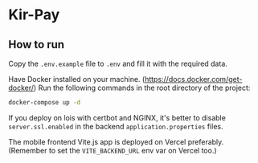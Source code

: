 # Kir-Pay

## How to run

Copy the `.env.example` file to `.env` and fill it with the required data.

Have Docker installed on your machine. (https://docs.docker.com/get-docker/)
Run the following commands in the root directory of the project:

```bash
docker-compose up -d
```

If you deploy on lois with certbot and NGINX, it's better to disable `server.ssl.enabled` in the backend `application.properties` files.

The mobile frontend Vite.js app is deployed on Vercel preferably.
(Remember to set the `VITE_BACKEND_URL` env var on Vercel too.)
